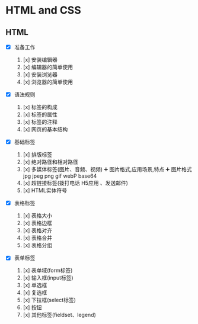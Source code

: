 # HTML and CSS

## HTML

+ [x] 准备工作

    1. [x]  安装编辑器
    2. [x]  编辑器的简单使用
    3. [x]  安装浏览器
    4. [x]  浏览器的简单使用

+ [x] 语法规则

    1. [x]  标签的构成
    2. [x]  标签的属性
    3. [x]  标签的注释
    4. [x]  网页的基本结构

+ [x] 基础标签

    1. [x]  排版标签
    2. [x]  绝对路径和相对路径
    3. [x]  多媒体标签(图片、音频、视频)
              :heavy_plus_sign:  图片格式,应用场景,特点
              :heavy_plus_sign:  图片格式   jpg jpeg png gif webP base64
    4. [x]  超链接标签(拨打电话 H5应用 、发送邮件)
    5. [x]  HTML实体符号

+ [x] 表格标签

    1. [x]  表格大小
    2. [x]  表格边框
    3. [x]  表格对齐
    4. [x]  表格合并
    5. [x]  表格分组

+ [x] 表单标签

    1. [x]  表单域(form标签)
    2. [x]  输入框(input标签)
    3. [x]  单选框
    4. [x]  复选框
    5. [x]  下拉框(select标签)
    6. [x]  按钮
    7. [x]  其他标签(fieldset、legend)
